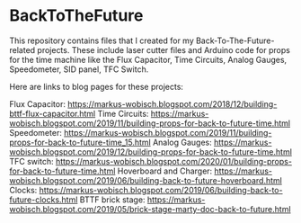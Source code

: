 
# BackToTheFuture

This repository contains files that I created for my
Back-To-The-Future-related projects.
These include laser cutter files and Arduino code for props
for the time machine like the Flux Capacitor, Time Circuits,
Analog Gauges, Speedometer, SID panel, TFC Switch.


Here are links to blog pages for these projects:

Flux Capacitor: https://markus-wobisch.blogspot.com/2018/12/building-bttf-flux-capacitor.html
Time Circuits: https://markus-wobisch.blogspot.com/2019/11/building-props-for-back-to-future-time.html
Speedometer: https://markus-wobisch.blogspot.com/2019/11/building-props-for-back-to-future-time_15.html
Analog Gauges: https://markus-wobisch.blogspot.com/2019/12/building-props-for-back-to-future-time.html
TFC switch: https://markus-wobisch.blogspot.com/2020/01/building-props-for-back-to-future-time.html
Hoverboard and Charger: https://markus-wobisch.blogspot.com/2019/06/building-back-to-future-hoverboard.html
Clocks: https://markus-wobisch.blogspot.com/2019/06/building-back-to-future-clocks.html
BTTF brick stage: https://markus-wobisch.blogspot.com/2019/05/brick-stage-marty-doc-back-to-future.html